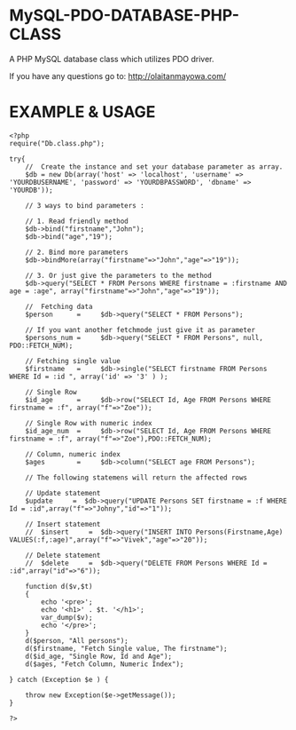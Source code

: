 # MySQL-PDO-DATABASE-PHP-CLASS
  A PHP MySQL database class which utilizes PDO driver.
  
  If you have any questions go to: http://olaitanmayowa.com/

#	EXAMPLE & USAGE
	<?php
	require("Db.class.php");
	
	try{
		//  Create the instance and set your database parameter as array.
		$db = new Db(array('host' => 'localhost', 'username' => 'YOURDBUSERNAME', 'password' => 'YOURDBPASSWORD', 'dbname' => 'YOURDB'));
			
		// 3 ways to bind parameters :		
		
		// 1. Read friendly method	
		$db->bind("firstname","John");
		$db->bind("age","19");
	
		// 2. Bind more parameters
		$db->bindMore(array("firstname"=>"John","age"=>"19"));		
	
		// 3. Or just give the parameters to the method
		$db->query("SELECT * FROM Persons WHERE firstname = :firstname AND age = :age", array("firstname"=>"John","age"=>"19"));
	
		//  Fetching data
		$person 	 =     $db->query("SELECT * FROM Persons");
	
		// If you want another fetchmode just give it as parameter
		$persons_num =     $db->query("SELECT * FROM Persons", null, PDO::FETCH_NUM);
		
		// Fetching single value
		$firstname	 =     $db->single("SELECT firstname FROM Persons WHERE Id = :id ", array('id' => '3' ) );
		
		// Single Row
		$id_age 	 =     $db->row("SELECT Id, Age FROM Persons WHERE firstname = :f", array("f"=>"Zoe"));
			
		// Single Row with numeric index
		$id_age_num  =     $db->row("SELECT Id, Age FROM Persons WHERE firstname = :f", array("f"=>"Zoe"),PDO::FETCH_NUM);
		
		// Column, numeric index
		$ages  		 =     $db->column("SELECT age FROM Persons");
	
		// The following statemens will return the affected rows
		
		// Update statement
		$update		=  $db->query("UPDATE Persons SET firstname = :f WHERE Id = :id",array("f"=>"Johny","id"=>"1")); 
		
		// Insert statement
		//	$insert	 	=  $db->query("INSERT INTO Persons(Firstname,Age) 	VALUES(:f,:age)",array("f"=>"Vivek","age"=>"20"));
		
		// Delete statement
		//	$delete	 	=  $db->query("DELETE FROM Persons WHERE Id = :id",array("id"=>"6")); 
		
		function d($v,$t) 
		{
			echo '<pre>';
			echo '<h1>' . $t. '</h1>';
			var_dump($v);
			echo '</pre>';
		}
		d($person, "All persons");
		d($firstname, "Fetch Single value, The firstname");
		d($id_age, "Single Row, Id and Age");
		d($ages, "Fetch Column, Numeric Index");
		
	} catch (Exception $e ) {
				
		throw new Exception($e->getMessage());
	}

	?>
